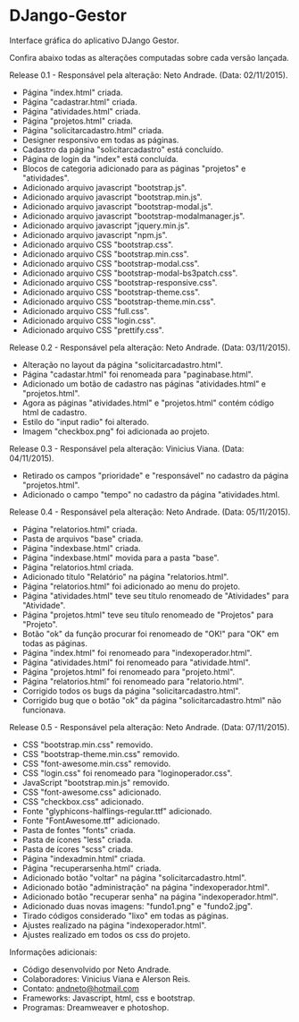 # DJango-Gestor
Interface gráfica do aplicativo DJango Gestor.

Confira abaixo todas as alterações computadas sobre cada versão lançada.

Release 0.1 - Responsável pela alteração: Neto Andrade. (Data: 02/11/2015).

* Página "index.html" criada.
* Página "cadastrar.html" criada.
* Página "atividades.html" criada.
* Página "projetos.html" criada.
* Página "solicitarcadastro.html" criada.
* Designer responsivo em todas as páginas.
* Cadastro da página "solicitarcadastro" está concluído.
* Página de login da "index" está concluída.
* Blocos de categoria adicionado para as páginas "projetos" e "atividades".
* Adicionado arquivo javascript "bootstrap.js".
* Adicionado arquivo javascript "bootstrap.min.js".
* Adicionado arquivo javascript "bootstrap-modal.js".
* Adicionado arquivo javascript "bootstrap-modalmanager.js".
* Adicionado arquivo javascript "jquery.min.js".
* Adicionado arquivo javascript "npm.js".
* Adicionado arquivo CSS "bootstrap.css".
* Adicionado arquivo CSS "bootstrap.min.css".
* Adicionado arquivo CSS "bootstrap-modal.css".
* Adicionado arquivo CSS "bootstrap-modal-bs3patch.css".
* Adicionado arquivo CSS "bootstrap-responsive.css".
* Adicionado arquivo CSS "bootstrap-theme.css".
* Adicionado arquivo CSS "bootstrap-theme.min.css".
* Adicionado arquivo CSS "full.css".
* Adicionado arquivo CSS "login.css".
* Adicionado arquivo CSS "prettify.css".

Release 0.2 - Responsável pela alteração: Neto Andrade. (Data: 03/11/2015).

* Alteração no layout da página "solicitarcadastro.html".
* Página "cadastar.html" foi renomeada para "paginabase.html".
* Adicionado um botão de cadastro nas páginas "atividades.html" e "projetos.html".
* Agora as páginas "atividades.html" e "projetos.html" contém código html de cadastro.
* Estilo do "input radio" foi alterado.
* Imagem "checkbox.png" foi adicionada ao projeto.

Release 0.3 - Responsável pela alteração: Vinicius Viana. (Data: 04/11/2015).

* Retirado os campos "prioridade" e "responsável" no cadastro da página "projetos.html".
* Adicionado o campo "tempo" no cadastro da página "atividades.html.

Release 0.4 - Responsável pela alteração: Neto Andrade. (Data: 05/11/2015).

* Página "relatorios.html" criada.
* Pasta de arquivos "base" criada.
* Página "indexbase.html" criada.
* Página "indexbase.html" movida para a pasta "base".
* Página "relatorios.html criada.
* Adicionado título "Relatório" na página "relatorios.html".
* Página "relatorios.html" foi adicionado ao menu do projeto.
* Página "atividades.html" teve seu título renomeado de "Atividades" para "Atividade".
* Página "projetos.html" teve seu título renomeado de "Projetos" para "Projeto".
* Botão "ok" da função procurar foi renomeado de "OK!" para "OK" em todas as páginas.
* Página "index.html" foi renomeado para "indexoperador.html".
* Página "atividades.html" foi renomeado para "atividade.html".
* Página "projetos.html" foi renomeado para "projeto.html".
* Página "relatorios.html" foi renomeado para "relatorio.html".
* Corrigido todos os bugs da página "solicitarcadastro.html".
* Corrigido bug que o botão "ok" da página "solicitarcadastro.html" não funcionava.

Release 0.5 - Responsável pela alteração: Neto Andrade. (Data: 07/11/2015).

* CSS "bootstrap.min.css" removido.
* CSS "bootstrap-theme.min.css" removido.
* CSS "font-awesome.min.css" removido.
* CSS "login.css" foi renomeado para "loginoperador.css".
* JavaScript "bootstrap.min.js" removido.
* CSS "font-awesome.css" adicionado.
* CSS "checkbox.css" adicionado.
* Fonte "glyphicons-halflings-regular.ttf" adicionado.
* Fonte "FontAwesome.ttf" adicionado.
* Pasta de fontes "fonts" criada.
* Pasta de ícones "less" criada.
* Pasta de ícores "scss" criada.
* Página "indexadmin.html" criada.
* Página "recuperarsenha.html" criada.
* Adicionado botão "voltar" na página "solicitarcadastro.html".
* Adicionado botão "administração" na página "indexoperador.html".
* Adicionado botão "recuperar senha" na página "indexoperador.html".
* Adicionado duas novas imagens: "fundo1.png" e "fundo2.jpg".
* Tirado códigos considerado "lixo" em todas as páginas.
* Ajustes realizado na página "indexoperador.html".
* Ajustes realizado em todos os css do projeto.

Informações adicionais:

* Código desenvolvido por Neto Andrade.
* Colaboradores: Vinicius Viana e Alerson Reis.
* Contato: andneto@hotmail.com
* Frameworks: Javascript, html, css e bootstrap.
* Programas: Dreamweaver e photoshop.
